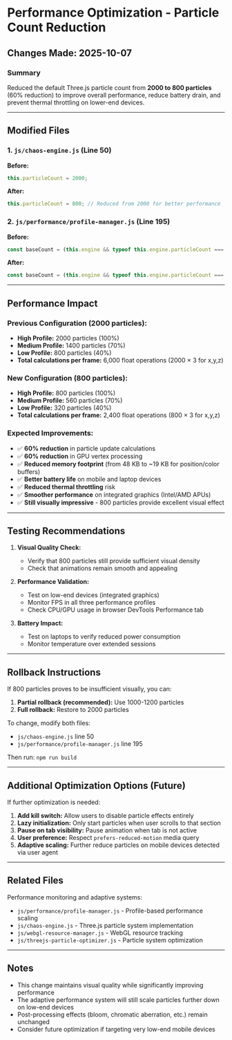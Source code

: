 # Performance Optimization - Particle Count Reduction

## Changes Made: 2025-10-07

### Summary
Reduced the default Three.js particle count from **2000 to 800 particles** (60% reduction) to improve overall performance, reduce battery drain, and prevent thermal throttling on lower-end devices.

---

## Modified Files

### 1. `js/chaos-engine.js` (Line 50)
**Before:**
```javascript
this.particleCount = 2000;
```

**After:**
```javascript
this.particleCount = 800; // Reduced from 2000 for better performance
```

### 2. `js/performance/profile-manager.js` (Line 195)
**Before:**
```javascript
const baseCount = (this.engine && typeof this.engine.particleCount === 'number') ? this.engine.particleCount : 2000;
```

**After:**
```javascript
const baseCount = (this.engine && typeof this.engine.particleCount === 'number') ? this.engine.particleCount : 800;
```

---

## Performance Impact

### Previous Configuration (2000 particles):
- **High Profile:** 2000 particles (100%)
- **Medium Profile:** 1400 particles (70%)
- **Low Profile:** 800 particles (40%)
- **Total calculations per frame:** 6,000 float operations (2000 × 3 for x,y,z)

### New Configuration (800 particles):
- **High Profile:** 800 particles (100%)
- **Medium Profile:** 560 particles (70%)
- **Low Profile:** 320 particles (40%)
- **Total calculations per frame:** 2,400 float operations (800 × 3 for x,y,z)

### Expected Improvements:
- ✅ **60% reduction** in particle update calculations
- ✅ **60% reduction** in GPU vertex processing
- ✅ **Reduced memory footprint** (from 48 KB to ~19 KB for position/color buffers)
- ✅ **Better battery life** on mobile and laptop devices
- ✅ **Reduced thermal throttling** risk
- ✅ **Smoother performance** on integrated graphics (Intel/AMD APUs)
- ✅ **Still visually impressive** - 800 particles provide excellent visual effect

---

## Testing Recommendations

1. **Visual Quality Check:**
   - Verify that 800 particles still provide sufficient visual density
   - Check that animations remain smooth and appealing

2. **Performance Validation:**
   - Test on low-end devices (integrated graphics)
   - Monitor FPS in all three performance profiles
   - Check CPU/GPU usage in browser DevTools Performance tab

3. **Battery Impact:**
   - Test on laptops to verify reduced power consumption
   - Monitor temperature over extended sessions

---

## Rollback Instructions

If 800 particles proves to be insufficient visually, you can:

1. **Partial rollback (recommended):** Use 1000-1200 particles
2. **Full rollback:** Restore to 2000 particles

To change, modify both files:
- `js/chaos-engine.js` line 50
- `js/performance/profile-manager.js` line 195

Then run: `npm run build`

---

## Additional Optimization Options (Future)

If further optimization is needed:

1. **Add kill switch:** Allow users to disable particle effects entirely
2. **Lazy initialization:** Only start particles when user scrolls to that section
3. **Pause on tab visibility:** Pause animation when tab is not active
4. **User preference:** Respect `prefers-reduced-motion` media query
5. **Adaptive scaling:** Further reduce particles on mobile devices detected via user agent

---

## Related Files

Performance monitoring and adaptive systems:
- `js/performance/profile-manager.js` - Profile-based performance scaling
- `js/chaos-engine.js` - Three.js particle system implementation
- `js/webgl-resource-manager.js` - WebGL resource tracking
- `js/threejs-particle-optimizer.js` - Particle system optimization

---

## Notes

- This change maintains visual quality while significantly improving performance
- The adaptive performance system will still scale particles further down on low-end devices
- Post-processing effects (bloom, chromatic aberration, etc.) remain unchanged
- Consider future optimization if targeting very low-end mobile devices
